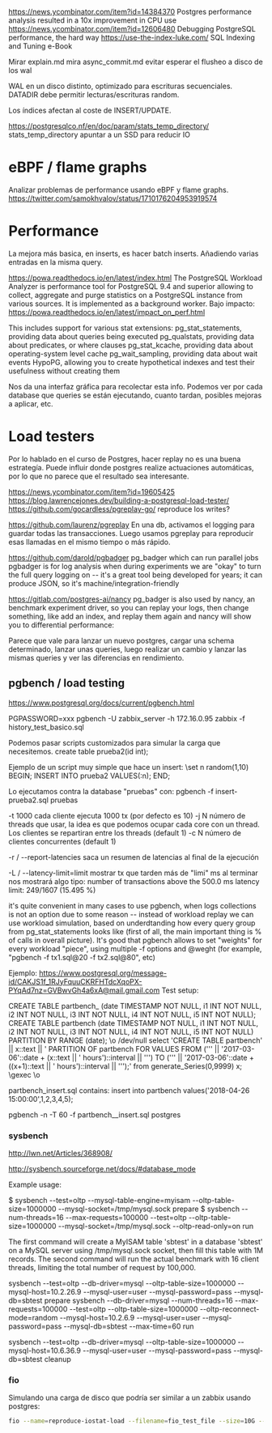 <https://news.ycombinator.com/item?id=14384370> Postgres performance analysis resulted in a 10x improvement in CPU use
<https://news.ycombinator.com/item?id=12606480> Debugging PostgreSQL performance, the hard way
<https://use-the-index-luke.com/>
SQL Indexing and Tuning e-Book

Mirar explain.md
mira async_commit.md
evitar esperar el flusheo a disco de los wal

WAL en un disco distinto, optimizado para escrituras secuenciales.
DATADIR debe permitir lecturas/escrituras random.

Los índices afectan al coste de INSERT/UPDATE.

<https://postgresqlco.nf/en/doc/param/stats_temp_directory/>
stats_temp_directory apuntar a un SSD para reducir IO

# eBPF / flame graphs

Analizar problemas de performance usando eBPF y flame graphs.
<https://twitter.com/samokhvalov/status/1710176204953919574>

# Performance

La mejora más basica, en inserts, es hacer batch inserts. Añadiendo varias entradas en la misma query.

<https://powa.readthedocs.io/en/latest/index.html>
The PostgreSQL Workload Analyzer is performance tool for PostgreSQL 9.4 and superior allowing to collect, aggregate and purge statistics on a PostgreSQL instance from various sources. It is implemented as a background worker.
Bajo impacto: <https://powa.readthedocs.io/en/latest/impact_on_perf.html>

This includes support for various stat extensions:
pg_stat_statements, providing data about queries being executed
pg_qualstats, providing data about predicates, or where clauses
pg_stat_kcache, providing data about operating-system level cache
pg_wait_sampling, providing data about wait events
HypoPG, allowing you to create hypothetical indexes and test their usefulness without creating them

Nos da una interfaz gráfica para recolectar esta info.
Podemos ver por cada database que queries se están ejecutando, cuanto tardan, posibles mejoras a aplicar, etc.

# Load testers

Por lo hablado en el curso de Postgres, hacer replay no es una buena estrategía. Puede influir donde postgres realize actuaciones automáticas, por lo que no parece que el resultado sea interesante.

<https://news.ycombinator.com/item?id=19605425>
<https://blog.lawrencejones.dev/building-a-postgresql-load-tester/>
<https://github.com/gocardless/pgreplay-go/>
reproduce los writes?

<https://github.com/laurenz/pgreplay>
En una db, activamos el logging para guardar todas las transacciones.
Luego usamos pgreplay para reproducir esas llamadas en el mismo tiempo o más rápido.

<https://github.com/darold/pgbadger>
pg_badger which can run parallel jobs
pgbadger is for log analysis when during experiments we are "okay" to turn the full query logging on -- it's a great tool being developed for years; it can produce JSON, so it's machine/integration-friendly

<https://gitlab.com/postgres-ai/nancy>
pg_badger is also used by nancy, an benchmark experiment driver, so you can replay your logs, then change something, like add an index, and replay them again and nancy will show you to differential performance:

Parece que vale para lanzar un nuevo postgres, cargar una schema determinado, lanzar unas queries, luego realizar un cambio y lanzar las mismas queries y ver las diferencias en rendimiento.

## pgbench / load testing

<https://www.postgresql.org/docs/current/pgbench.html>

PGPASSWORD=xxx pgbench -U zabbix_server -h 172.16.0.95 zabbix -f history_test_basico.sql

Podemos pasar scripts customizados para simular la carga que necesitemos.
create table prueba2(id int);

Ejemplo de un script muy simple que hace un insert:
\set n random(1,10)
BEGIN;
INSERT INTO prueba2 VALUES(:n);
END;

Lo ejecutamos contra la database "pruebas" con:
pgbench -f insert-prueba2.sql pruebas

-t 1000
cada cliente ejecuta 1000 tx (por defecto es 10)
-j N
número de threads que usar, la idea es que podemos ocupar cada core con un thread. Los clientes se repartiran entre los threads (default 1)
-c N
número de clientes concurrentes (default 1)

-r / --report-latencies
saca un resumen de latencias al final de la ejecución

-L / --latency-limit=limit
mostrar tx que tarden más de "limi" ms
al terminar nos mostrará algo tipo: number of transactions above the 500.0 ms latency limit: 249/1607 (15.495 %)

it's quite convenient in many cases to use pgbench, when logs collections is not an option due to some reason -- instead of workload replay we can use workload simulation, based on underdtanding how every query group from pg_stat_statements looks like (first of all, the main important thing is % of calls in overall picture). It's good that pgbench allows to set "weights" for every workload "piece", using multiple -f options and @weght (for example, "pgbench -f tx1.sql@20 -f tx2.sql@80", etc)

Ejemplo: <https://www.postgresql.org/message-id/CAKJS1f_1RJyFquuCKRFHTdcXqoPX-PYqAd7nz=GVBwvGh4a6xA@mail.gmail.com>
Test setup:

CREATE TABLE partbench\_ (date TIMESTAMP NOT NULL, i1 INT NOT NULL, i2 INT NOT NULL, i3 INT NOT NULL, i4 INT NOT NULL, i5 INT NOT NULL);
CREATE TABLE partbench (date TIMESTAMP NOT NULL, i1 INT NOT NULL, i2 INT NOT NULL, i3 INT NOT NULL, i4 INT NOT NULL, i5 INT NOT NULL) PARTITION BY RANGE (date);
\o /dev/null
select 'CREATE TABLE partbench' || x::text || ' PARTITION OF partbench
FOR VALUES FROM (''' || '2017-03-06'::date + (x::text || '
hours')::interval || ''') TO (''' || '2017-03-06'::date + ((x+1)::text
|| ' hours')::interval || ''');'
from generate_Series(0,9999) x;
\gexec
\o

partbench_insert.sql contains:
insert into partbench values('2018-04-26 15:00:00',1,2,3,4,5);

pgbench -n -T 60 -f partbench\_\_insert.sql postgres

### sysbench

<http://lwn.net/Articles/368908/>

<http://sysbench.sourceforge.net/docs/#database_mode>

Example usage:

$ sysbench --test=oltp --mysql-table-engine=myisam --oltp-table-size=1000000 --mysql-socket=/tmp/mysql.sock prepare
$ sysbench --num-threads=16 --max-requests=100000 --test=oltp --oltp-table-size=1000000 --mysql-socket=/tmp/mysql.sock --oltp-read-only=on run

The first command will create a MyISAM table 'sbtest' in a database 'sbtest' on a MySQL server using /tmp/mysql.sock socket, then fill this table with 1M records. The second command will run the actual benchmark with 16 client threads, limiting the total number of request by 100,000.

sysbench --test=oltp --db-driver=mysql --oltp-table-size=1000000 --mysql-host=10.2.26.9 --mysql-user=user --mysql-password=pass --mysql-db=sbtest prepare
sysbench --db-driver=mysql --num-threads=16 --max-requests=100000 --test=oltp --oltp-table-size=1000000 --oltp-reconnect-mode=random --mysql-host=10.2.6.9 --mysql-user=user --mysql-password=pass --mysql-db=sbtest --max-time=60 run

sysbench --test=oltp --db-driver=mysql --oltp-table-size=1000000 --mysql-host=10.6.36.9 --mysql-user=user --mysql-password=pass --mysql-db=sbtest cleanup

### fio

Simulando una carga de disco que podría ser similar a un zabbix usando postgres:

```bash
fio --name=reproduce-iostat-load --filename=fio_test_file --size=10G --rw=randrw --rwmixwrite=97 --bsrange=4k-32k --ioengine=libaio --direct=1 --numjobs=8 --iodepth=8 --runtime=120s --group_reporting
```

